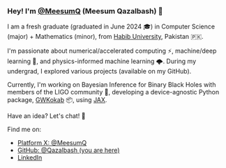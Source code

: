 ### Hey! I'm [@MeesumQ](https://twitter.com/MeesumQ) (Meesum Qazalbash) 👋

I am a fresh graduate (graduated in June 2024 🎓) in Computer Science (major) + Mathematics (minor), from [Habib University](https://habib.edu.pk/), Pakistan 🇵🇰.

I'm passionate about numerical/accelerated computing ⚡, machine/deep learning 🤖, and physics-informed machine learning 🌩️. During my undergrad, I explored various projects (available on my GitHub).

Currently, I'm working on Bayesian Inference for Binary Black Holes with members of the LIGO community 🚀, developing a device-agnostic Python package, [GWKokab](https://github.com/gwkokab/gwkokab) 📦, using [JAX](https://jax.readthedocs.io/en/latest/installation.html).

Have an idea? Let's chat! 💭

Find me on:

-  [Platform X: @MeesumQ](https://twitter.com/MeesumQ)
-  [GitHub: @Qazalbash (you are here)](https://github.com/Qazalbash)
-  [LinkedIn](https://www.linkedin.com/in/meesumaliqazalbash/)
